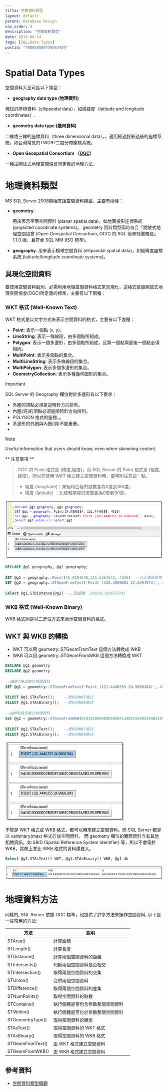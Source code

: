 ```yaml
---
title: 空間資料類型
layout: default
parent: Database Design
nav_order: 4
description: "空間資料類型"
date: 2013-06-14
tags: [SQL,Data Types]
postid: "708658880776562459"
---
```


# Spatial Data Types

空間資料大至可區以下類型：

- **geography data type (地理資料)**  

橢球的座標資料（ellipsoidal data），如經緯度（latitude and longitude coordinates）.

- **geometry data type (幾何資料)**  

二維或三維的座標資料（three dimensional data），，適用經過投影過後的座標系統，如台灣常見的TWD97二度分帶座標系統。

- **Open Geospatial Consortium （[OGC](http://en.wikipedia.org/wiki/Open_Geospatial_Consortium)）**  

一種由開放式地理空間協會所定義的地理方法。

# 地理資料類型

MS SQL Server 2008開始支援空間資料類型，主要有兩種：

- **geometry**: 
  
  用來表示平面空間資料 (planar spatial data)，如地圖投影座標系統 (projected coordinate systems)。
  geometry 資料類型同時符合「開放式地理空間協會 (Open Geospatial Consortium, OGC) 的 SQL 簡單特徵規格」1.1.0 版，且符合 SQL MM (ISO 標準)。

- **geography**: 用來表示橢球空間資料 (ellipsoidal spatial data)，如經緯度座標系統 (latitude/longitude coordinate systems)。

## 具現化空間資料

要使用空間資料型別，必需利用地理空間資料格式來具現化，這格式依據開放式地理空間協會(OGC)所定義的標準，主要有以下兩種：

### WKT 格式 (Well-Known Text)

WKT 格式是以文字方式來表示空間資料的格式，主要有以下幾種：

- **Point**: 表示一個點 (x, y)。
- **LineString**: 表示一條線段，由多個點所組成。
- **Polygon**: 表示一個多邊形，由多個點所組成，且<span class='text-red'>第一個點與最後一個點必須相同</span>。
- **MultiPoint**: 表示多個點的集合。
- **MultiLineString**: 表示多條線段的集合。
- **MultiPolygon**: 表示多個多邊形的集合。
- **GeometryCollection**: 表示多種幾何圖形的集合。

> [!IMPORTANT]
> SQL Server 的 Geography 欄位對於多邊形有以下要求：
> - 外圈的頂點必須是逆時針方向排列。
> - 內圈(洞)的頂點必須是順時針方向排列。
> - POLYGON 格式的座標，。
> - 多邊形的外圈與內圈(洞)不能重疊。
> -

> [!NOTE]
> Useful information that users should know, even when skimming content.


** 注意事項 **
>OGC 的 Point 格式是 (緯度,經度)，而 SQL Server 的 Point 格式是 (經度,緯度)，所以在使用 WKT 格式建立空間資料時，要特別注意這一點。
>- 經度 (longitude)：東經和西經的度數各為0度到180度。 
>- 緯度 (latitude) ：北緯和南緯的度數各為0度到90度。

![Germetry03](images/germetry03.png)

```sql
DECLARE @g1 geography, @g2 geography;   

SET @g1 = geography::Point(25.0284648,121.5367542, 4326)  --台北車站座標
SET @g2 = geography::STGeomFromText('Point (120.3000081 22.6394973)', 4326); --高雄車站座標

Select @g1.STDistance(@g2) --二點距離  293056.080379741 
```


### WKB 格式 (Well-Known Binary)

WKB 格式則是以二進位方式來表示空間資料的格式。

## WKT 與 WKB 的轉換

- WKT 可以用 geometry::STGeomFromText 這個方法轉換成 WKB
- WKB 可以用 geometry::STGeomFromWKB 這個方法轉換成 WKT

```sql
DECLARE @g1 geometry 
DECLARE @g2 geometry 

--由WKT格式建立地理資料
SET @g1 = geometry::STGeomFromText('Point (121.4440355 24.9808384)', 4326);

SELECT @g1.STAsText();    --資料的WKT格式
SELECT @g1.STAsBinary();  --資料的WKB格式

--由WKB格式建立地理資料
Set @g2 = geometry::STGeomFromWKB(0x0101000000D5B0DF136B5C5E4035A9B23918FB3840, 4326)

SELECT @g2.STAsText();    --資料的WKT格式
SELECT @g2.STAsBinary();  --資料的WKB格式
```

![Germetry01](images/germetry01.png)

不管是 WKT 格式或 WKB 格式，都可以用來建立空間資料。而 SQL Server 都是以 varbinary(max) 格式存放空間資料。
而 geometry 欄位的實際資料含有其他相關資訊，如 SRID (Spatial Reference System Identifier) 等，所以不會等於 WKB，實際上會比 WKB 格式的資料還要大。

```sql
Select @g1.STAsText() WKT, @g1.STAsBinary() WKB, @g1 db
```

![Germetry02](images/germetry02.png)

# 地理資料方法

同樣的, SQL Server 依據 OGC 標準，也提供了許多方法來操作空間資料, 以下是一些常用的方法:

| 方法 | 說明 |
| ---- | ---- |
| STArea() | 計算面積 |
| STLength() | 計算長度 |
| STDistance() | 計算兩個空間資料的距離 |
| STIntersects() | 判斷兩個空間資料是否相交 |
| STIntersection() | 取得兩個空間資料的交集 |
| STUnion() | 合併兩個空間資料 |
| STDifference() | 取得兩個空間資料的差集 |
| STNumPoints() | 取得空間資料的點數 |
| STContains() | 執行個體是否包含參數那個空間資料 |
| STWithin() | 執行個體是否位於參數那個空間資料　|
| STGeometryType() | 取得空間資料的類型 |
| STAsText() | 取得空間資料的 WKT 格式 |
| STAsBinary() | 取得空間資料的 WKB 格式 |
| STGeomFromText() | 由 WKT 格式建立空間資料 |
| STGeomFromWKB() | 由 WKB 格式建立空間資料 |

## 參考資料
- <a target="_blank" href="https://learn.microsoft.com/zh-tw/sql/relational-databases/spatial/spatial-data-types-overview?view=sql-server-ver17">空間資料類型概觀</a>

